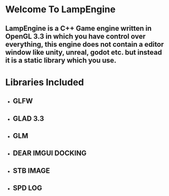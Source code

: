# Welcome To LampEngine
## LampEngine is a C++ Game engine written in OpenGL 3.3 in which you have control over everything, this engine does not contain a editor window like unity, unreal, godot etc. but instead it is a static library which you use.
# Libraries Included
- ## GLFW
- ## GLAD 3.3
- ## GLM
- ## DEAR IMGUI DOCKING
- ## STB IMAGE
- ## SPD LOG

